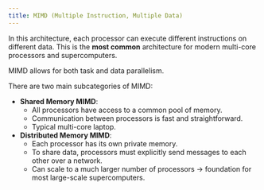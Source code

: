 ```yaml
---
title: MIMD (Multiple Instruction, Multiple Data)
---
```


In this architecture, each processor can execute different instructions on different data. This is the **most common** architecture for modern multi-core processors and supercomputers. 

MIMD allows for both task and data parallelism.

There are two main subcategories of MIMD:
- **Shared Memory MIMD**:
	- All processors have access to a common pool of memory. 
	- Communication between processors is fast and straightforward.
	- Typical multi-core laptop.
- **Distributed Memory MIMD**:
	- Each processor has its own private memory.
	- To share data, processors must explicitly send messages to each other over a network.
	- Can scale to a much larger number of processors → foundation for most large-scale supercomputers.